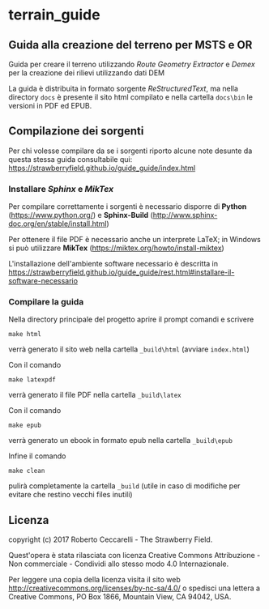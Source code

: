 # terrain_guide
## Guida alla creazione del terreno per MSTS e OR

Guida per creare il terreno utilizzando *Route Geometry Extractor* e *Demex* 
per la creazione dei rilievi utilizzando dati DEM

La guida è distribuita in formato sorgente *ReStructuredText*, 
ma nella directory `docs` è presente il sito html compilato
e nella cartella `docs\bin` le versioni in PDF ed EPUB.


## Compilazione dei sorgenti

Per chi volesse compilare da se i sorgenti riporto alcune note desunte da questa stessa guida consultabile qui: https://strawberryfield.github.io/guide_guide/index.html

### Installare *Sphinx* e *MikTex*

Per compilare correttamente i sorgenti è necessario disporre di **Python** (https://www.python.org/)
e **Sphinx-Build** (http://www.sphinx-doc.org/en/stable/install.html)

Per ottenere il file PDF è necessario anche un interprete LaTeX; in Windows si può utilizzare **MikTex** (https://miktex.org/howto/install-miktex) 

L'installazione dell'ambiente software necessario è descritta in https://strawberryfield.github.io/guide_guide/rest.html#installare-il-software-necessario

### Compilare la guida

Nella directory principale del progetto aprire il prompt comandi e scrivere

    make html
	
verrà generato il sito web nella cartella `_build\html` (avviare `index.html`)

Con il comando

    make latexpdf
	
verrà generato il file PDF nella cartella `_build\latex`

Con il comando 

    make epub
	
verrà generato un ebook in formato epub nella cartella `_build\epub`

Infine il comando

    make clean
	
pulirà completamente la cartella `_build` 
(utile in caso di modifiche per evitare che restino vecchi files inutili)

## Licenza

copyright (c) 2017 Roberto Ceccarelli - The Strawberry Field.

Quest'opera è stata rilasciata con licenza Creative Commons Attribuzione - Non commerciale - Condividi allo stesso modo 4.0 Internazionale. 

Per leggere una copia della licenza visita il sito web http://creativecommons.org/licenses/by-nc-sa/4.0/ o spedisci una lettera a Creative Commons, PO Box 1866, Mountain View, CA 94042, USA.

